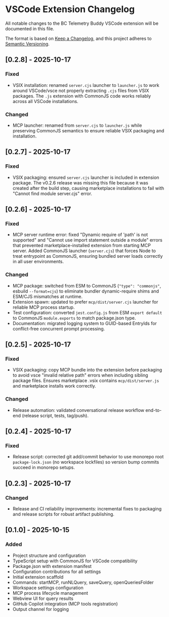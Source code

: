 # VSCode Extension Changelog

All notable changes to the BC Telemetry Buddy VSCode extension will be documented in this file.

The format is based on [Keep a Changelog](https://keepachangelog.com/en/1.0.0/),
and this project adheres to [Semantic Versioning](https://semver.org/spec/v2.0.0.html).

## [0.2.8] - 2025-10-17

### Fixed
- VSIX installation: renamed `server.cjs` launcher to `launcher.js` to work around VSCode/vsce not properly extracting `.cjs` files from VSIX packages. The `.js` extension with CommonJS code works reliably across all VSCode installations.

### Changed
- MCP launcher: renamed from `server.cjs` to `launcher.js` while preserving CommonJS semantics to ensure reliable VSIX packaging and installation.

## [0.2.7] - 2025-10-17

### Fixed
- VSIX packaging: ensured `server.cjs` launcher is included in extension package. The v0.2.6 release was missing this file because it was created after the build step, causing marketplace installations to fail with "Cannot find module server.cjs" error.

## [0.2.6] - 2025-10-17

### Fixed
- MCP server runtime error: fixed "Dynamic require of 'path' is not supported" and "Cannot use import statement outside a module" errors that prevented marketplace-installed extension from starting MCP server. Added CommonJS launcher (`server.cjs`) that forces Node to treat entrypoint as CommonJS, ensuring bundled server loads correctly in all user environments.

### Changed
- MCP package: switched from ESM to CommonJS (`"type": "commonjs"`, esbuild `--format=cjs`) to eliminate bundler dynamic-require shims and ESM/CJS mismatches at runtime.
- Extension spawn: updated to prefer `mcp/dist/server.cjs` launcher for reliable MCP process startup.
- Test configuration: converted `jest.config.js` from ESM `export default` to CommonJS `module.exports` to match package.json type.
- Documentation: migrated logging system to GUID-based EntryIds for conflict-free concurrent prompt processing.

## [0.2.5] - 2025-10-17

### Fixed
- VSIX packaging: copy MCP bundle into the extension before packaging to avoid vsce "invalid relative path" errors when including sibling package files. Ensures marketplace .vsix contains `mcp/dist/server.js` and marketplace installs work correctly.

### Changed
- Release automation: validated conversational release workflow end-to-end (release script, tests, tag/push).

## [0.2.4] - 2025-10-17

### Fixed
- Release script: corrected git add/commit behavior to use monorepo root `package-lock.json` (no workspace lockfiles) so version bump commits succeed in monorepo setups.

## [0.2.3] - 2025-10-17

### Changed
- Release and CI reliability improvements: incremental fixes to packaging and release scripts for robust artifact publishing.

## [0.1.0] - 2025-10-15

### Added
- Project structure and configuration
- TypeScript setup with CommonJS for VSCode compatibility
- Package.json with extension manifest
- Configuration contributions for all settings
- Initial extension scaffold
- Commands: startMCP, runNLQuery, saveQuery, openQueriesFolder
- Workspace settings configuration
- MCP process lifecycle management
- Webview UI for query results
- GitHub Copilot integration (MCP tools registration)
- Output channel for logging
